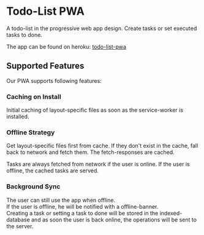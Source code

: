 # Todo-List PWA  
A todo-list in the progressive web app design.
Create tasks or set executed tasks to done.

The app can be found on heroku: [todo-list-pwa]( https://todo-list-pwa.herokuapp.com/)

## Supported Features  
Our PWA supports following features:

### Caching on Install
Initial caching of layout-specific files as soon as the service-worker is installed.

### Offline Strategy
Get layout-specific files first from cache. If they don't exist in the cache, fall
back to network and fetch them. The fetch-responses are cached.

Tasks are always fetched from network if the user is online. If the user is offline,
the cached tasks are served.

### Background Sync  
The user can still use the app when offline.  
If the user is offline, he will be notified with a offline-banner.  
Creating a task or setting a task to done will be stored in the indexed-database
and as soon the user is back online, the operations will be sent to the server.

